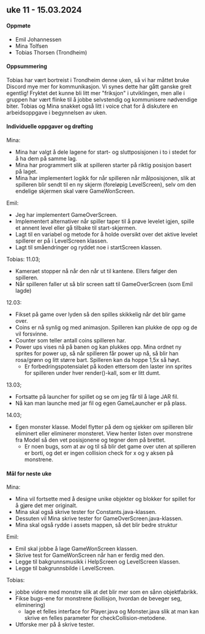 ## uke 11 - 15.03.2024

#### Oppmøte
- Emil Johannessen
- Mina Tolfsen
- Tobias Thorsen (Trondheim)

#### Oppsummering
Tobias har vært bortreist i Trondheim denne uken, så vi har måttet bruke Discord mye mer for kommunikasjon.
Vi synes dette har gått ganske greit egentlig! Fryktet det kunne bli litt mer "friksjon" i utviklingen, men
alle i gruppen har vært flinke til å jobbe selvstendig og kommunisere nødvendige biter.
Tobias og Mina snakket også litt i voice chat for å diskutere en arbeidsoppgave i begynnelsen av uken.


#### Individuelle oppgaver og drøfting
Mina:
- Mina har valgt å dele lagene for start- og sluttposisjonen i to i stedet for å ha dem på samme lag.
- Mina har programmert slik at spilleren starter på riktig posisjon basert på laget.
- Mina har implementert logikk for når spilleren når målposisjonen, slik at spilleren blir sendt til en ny skjerm (foreløpig LevelScreen), 
selv om den endelige skjermen skal være GameWonScreen.

Emil:
- Jeg har implementert GameOverScreen.
- Implementert alternativer når spiller taper til å prøve levelet igjen, spille et annent level eller gå tilbake til start-skjermen.
- Lagt til en variabel og metode for å holde oversikt over det aktive levelet spillerer er på i LevelScreen klassen.
- Lagt til småendringer og ryddet noe i startScreen klassen.


Tobias:
11.03;
- Kameraet stopper nå når den når ut til kantene. Ellers følger den spilleren.
- Når spilleren faller ut så blir screen satt til GameOverScreen (som Emil lagde)

12.03:
- Fikset på game over lyden så den spilles skikkelig når det blir game over.
- Coins er nå synlig og med animasjon. Spilleren kan plukke de opp og de vil forsvinne.
- Counter som teller antall coins spilleren har.
- Power ups vises nå på banen og kan plukkes opp. Mina ordnet ny sprites for power up, så når spilleren får power up nå, så blir han rosa/grønn og litt større bart. Spilleren kan da hoppe 1,5x så høyt.
    - Er forbedringspotensialet på koden ettersom den laster inn sprites for spilleren under hver render()-kall, som er litt dumt.

13.03;
- Fortsatte på launcher for spillet og se om jeg får til å lage JAR fil.
- Nå kan man launche med jar fil og egen GameLauncher er på plass.

14.03;
- Egen monster klasse. Model flytter på dem og sjekker om spilleren blir eliminert eller eliminerer monsteret. View henter listen over monstrene fra Model så den vet posisjonene og tegner dem på brettet.
    - Er noen bugs, som at av og til så blir det game over uten at spilleren er borti, og det er ingen collision check for x og y aksen på monstrene. 


#### Mål for neste uke

Mina:
- Mina vil fortsette med å designe unike objekter og blokker for spillet for å gjøre det mer originalt.
- Mina skal også skrive tester for Constants.java-klassen.
- Dessuten vil Mina skrive tester for GameOverScreen.java-klassen.
- Mina skal også rydde i assets mappen, så det blir bedre struktur

Emil:
- Emil skal jobbe å lage GameWonScreen klassen.
- Skrive test for GameWonScreen når han er ferdig med den.
- Legge til bakgrunnsmusikk i HelpScreen og LevelScreen klassen.
- Legge til bakgrunnsbilde i LevelScreen.

Tobias:
- jobbe videre med monstre slik at det blir mer som en sånn objektfabrikk.
- Fikse bugs-ene for monstrene (kollisjon, hvordan de beveger seg, eliminering)
    - lage et felles interface for Player.java og Monster.java slik at man kan skrive en felles parameter for checkCollision-metodene.
- Utforske mer på å skrive tester.